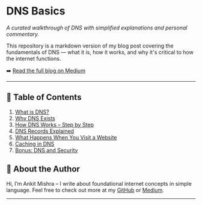 # DNS Basics

*A curated walkthrough of DNS with simplified explanations and personal commentary.*

This repository is a markdown version of my blog post covering the fundamentals of DNS — what it is, how it works, and why it's critical to how the internet functions.

➡️ [Read the full blog on Medium]([https://medium.com/your-link-here](https://medium.com/@ankit.m0729/dns-the-internets-phonebook-a33ca037f6e6))

---

## 📘 Table of Contents
1. [What is DNS?](#what-is-dns)
2. [Why DNS Exists](#why-dns-exists)
3. [How DNS Works – Step by Step](#how-dns-works--step-by-step)
4. [DNS Records Explained](#dns-records-explained)
5. [What Happens When You Visit a Website](#what-happens-when-you-visit-a-website)
6. [Caching in DNS](#caching-in-dns)
7. [Bonus: DNS and Security](#bonus-dns-and-security)

## 🧠 About the Author
Hi, I’m Ankit Mishra – I write about foundational internet concepts in simple language. Feel free to check out more at my [GitHub](https://github.com/mishankit) or [Medium](https://medium.com/@ankit.m0729).

---
